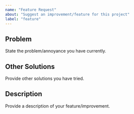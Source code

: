 ```yaml
---
name: "Feature Request"
about: "Suggest an improvement/feature for this project"
label: "feature"
---
```


<!--
SPDX-FileCopyrightText: 2024 Jason Pena <jasonpena@awkless.com>
SPDX-License-Identifier: MIT
-->

## Problem

State the problem/annoyance you have currently.

## Other Solutions

Provide other solutions you have tried.

## Description

Provide a description of your feature/improvement.
